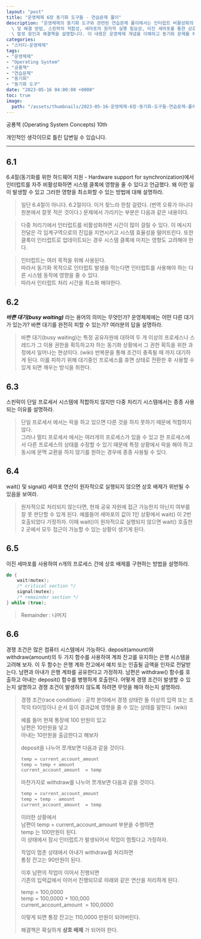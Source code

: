 ```yaml
---
layout: "post"
title: "운영체제 6장 동기화 도구들 - 연습문제 풀이"
description: "운영체제의 동기화 도구와 관련된 연습문제 풀이에서는 인터럽트 비활성화의 영향, 바쁜 대기(busy waiting)의 정의\
  \ 및 해결 방법, 스핀락의 적합성, 세마포의 원자적 실행 필요성, 이진 세마포를 통한 상호 배제 구현, 그리고 경쟁 조건(race condition)의\
  \ 발생 원인과 해결책을 설명합니다. 이 내용은 운영체제 개념을 이해하고 동기화 문제를 해결하는 데 도움을 줍니다."
categories:
- "스터디-운영체제"
tags:
- "운영체제"
- "Operating System"
- "공룡책"
- "연습문제"
- "동기화"
- "동기화 도구"
date: "2023-05-16 04:00:00 +0000"
toc: true
image:
  path: "/assets/thumbnails/2023-05-16-운영체제-6장-동기화-도구들-연습문제-풀이.jpg"
---
```


공룡책 (Operating System Concepts) 10th

개인적인 생각이므로 틀린 답변일 수 있습니다.

---

## 6.1

6.4절(동기화를 위한 하드웨어 지원 - Hardware support for synchronization)에서 인터럽트를 자주 비활성화하면 시스템 클록에 영향을 줄 수 있다고 언급했다. 왜 이런 일이 발생할 수 있고 그러한 영향을 최소화할 수 있는 방법에 대해 설명하라.

> 일단 6.4절이 아니다. 6.2절이다. 이거 찾느라 한참 걸렸다. (번역 오류가 아니다 원본에서 잘못 적은 것이다.)
> 문제에서 가리키는 부분은 다음과 같은 내용이다.

> 다중 처리기에서 인터럽트를 비활성화하면 시간이 많이 걸릴 수 있다. 이 메시지 전달은 각 임계구역으로의 진입을 지연시키고 시스템 효율성을 떨어뜨린다. 또한 클록이 인터럽트로 업데이트되는 경우 시스템 클록에 미치는 영향도 고려해야 한다.

> 인터럽트는 여러 목적을 위해 사용된다.  
> 따라서 동기화 목적으로 인터럽트 발생을 막는다면 인터럽트를 사용해야 하는 다른 시스템 동작에 영향을 줄 수 있다.  
> 따라서 인터럽트 처리 시간을 최소화 해야한다.

## **6.2**

**_바쁜 대기(busy waiting)_** 라는 용어의 의미는 무엇인가? 운영체제에는 어떤 다른 대기가 있는가? 바쁜 대기를 완전히 피할 수 있는가? 여러분의 답을 설명하라.

> 바쁜 대기(busy waiting)는 특정 공유자원에 대하여 두 개 이상의 프로세스나 스레드가 그 이용 권한을 획득하고자 하는 동기화 상황에서 그 권한 획득을 위한 과정에서 일어나는 현상이다. (wiki)
> 반복문을 통해 조건이 충족될 때 까지 대기하게 된다.
> 이를 피하기 위해 대기중인 프로세스를 휴면 상태로 전환한 후 사용할 수 있게 되면 깨우는 방식을 취한다.

## 6.3

스핀락이 단일 프로세서 시스템에 적합하지 않지만 다중 처리기 시스템에서는 종종 사용되는 이유를 설명하라.

> 단일 프로세서 에서는 락을 하고 있으면 다른 것을 하지 못하기 때문에 적합하지 않다.  
> 그러나 멀티 프로세서 에서는 여러개의 프로세스가 있을 수 있고 한 프로세스에서 다른 프로세스의 상태를 수정할 수 있기 때문에 특정 상황에서 락을 해야 하고 동시에 문맥 교환을 하지 않기를 원하는 경우에 종종 사용될 수 있다.

## 6.4

wait() 및 signal() 세마포 연산이 원자적으로 실행되지 않으면 상호 배제가 위반될 수 있음을 보여라.

> 원자적으로 처리되지 않는다면, 현재 공유 자원에 접근 가능한지 아닌지 여부를 잘 못 판단할 수 있게 된다.
> 예를들어 세마포의 값이 1인 상황에서 wait() 이 2번 호출되었다 가정하자.
> 이때 wait()이 원자적으로 실행되지 않으면 wait() 호출한 2 곳에서 모두 접근이 가능할 수 있는 상황이 생기게 된다.

## 6.5

이진 세마포를 사용하여 n개의 프로세스 간에 상호 배제를 구현하는 방법을 설명하라.

```c
do {
    wait(mutex);
    /* critical section */
    signal(mutex);
    /* remainder section */
} while (true);
```

> Remainder : 나머지

## 6.6

경쟁 조건은 많은 컴퓨터 시스템에서 가능하다. deposit(amount)와 withdraw(amount)의 두 가지 함수를 사용하여 계좌 잔고를 유지하는 은행 시스템을 고려해 보자. 이 두 함수는 은행 계좌 잔고에서 예치 또는 인출될 금액을 인자로 전달받는다. 남편과 아내가 은행 계좌를 공유한다고 가정하자. 남편은 withdraw() 함수를 호출하고 아내는 deposit() 함수를 병행하게 호출한다. 어떻게 경쟁 조건이 발생할 수 있는지 설명하고 경쟁 조건이 발생하지 않도록 하려면 무엇을 해야 하는지 설명하라.

> 경쟁 조건(race condition) : 공학 분야에서 경쟁 상태란 둘 이상의 입력 또는 조작의 타이밍이나 순서 등이 결과값에 영향을 줄 수 있는 상태를 말한다. (wiki)
>
> 예를 들어 현재 통장에 100 만원이 있고  
> 남편은 10만원을 넣고  
> 아내는 10만원을 출금한다고 해보자
>
> deposit을 나누어 쪼개보면 다음과 같을 것이다.
>
> ```c
> temp = current_account_amount
> temp = temp + amount
> current_account_amount  = temp
> ```
>
> 마찬가지로 withdraw를 나누어 쪼개보면 다음과 같을 것이다.
>
> ```c
> temp = current_account_amount
> temp = temp - amount
> current_account_amount  = temp
> ```
>
> 이러한 상황에서  
> 남편이 temp = current_account_amount 부분을 수행하면  
> temp 는 100만원이 된다.  
> 이 상태에서 잠시 인터럽트가 발생되어서 작업이 멈췄다고 가정하자.
>
> 작업이 멈춘 상태에서 아내가 withdraw를 처리하면  
> 통장 잔고는 90만원이 된다.
>
> 이후 남편의 작업이 이어서 진행되면  
> 기존의 입력값에서 이어서 진행되므로 아래와 같은 연산을 처리하게 된다.
>
> temp = 100,0000  
> temp = 100,0000 + 100,000  
> current_account_amount  = 100,0000
>
> 이렇게 되면 통장 잔고는 110,0000 만원이 되어버린다.
>
> 해결책은 확실하게 **상호 배제** 가 되어야 한다.
